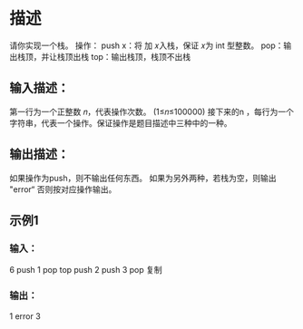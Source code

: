 # 描述
请你实现一个栈。
操作：
push x：将 加 𝑥入栈，保证 𝑥为 int 型整数。
pop：输出栈顶，并让栈顶出栈
top：输出栈顶，栈顶不出栈
## 输入描述：
第一行为一个正整数 𝑛，代表操作次数。
(1≤𝑛≤100000)
接下来的n ，每行为一个字符串，代表一个操作。保证操作是题目描述中三种中的一种。

## 输出描述：
如果操作为push，则不输出任何东西。
如果为另外两种，若栈为空，则输出 "error“
否则按对应操作输出。
## 示例1
### 输入：
6
push 1
pop
top
push 2
push 3
pop
复制
### 输出：
1
error
3

